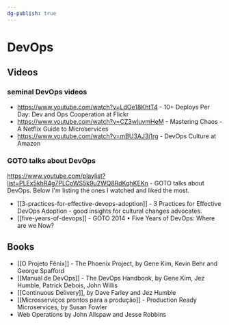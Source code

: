 ```yaml
---
dg-publish: true
---
```

# DevOps

## Videos

### seminal DevOps videos

- <https://www.youtube.com/watch?v=LdOe18KhtT4> - 10+ Deploys Per Day: Dev and Ops Cooperation at Flickr
- <https://www.youtube.com/watch?v=CZ3wIuvmHeM> - Mastering Chaos - A Netflix Guide to Microservices
- <https://www.youtube.com/watch?v=mBU3AJ3j1rg> - DevOps Culture at Amazon


### GOTO talks about DevOps

<https://www.youtube.com/playlist?list=PLEx5khR4g7PLCoWS5k9u2WQ8RdKqhKEKn> - GOTO talks about DevOps. Below I'm listing the ones I watched and liked the most.

- [[3-practices-for-effective-devops-adoption]] - 3 Practices for Effective DevOps Adoption - good insights for cultural changes advocates.
- [[five-years-of-devops]] - GOTO 2014 • Five Years of DevOps: Where are we Now?


## Books

- [[O Projeto Fênix]] - The Phoenix Project, by Gene Kim, Kevin Behr and George Spafford
- [[Manual de DevOps]] - The DevOps Handbook, by Gene Kim, Jez Humble, Patrick Debois, John Willis
- [[Continuous Delivery]], by Dave Farley and Jez Humble
- [[Microsserviços prontos para a produção]] - Production Ready Microservices, by Susan Fowler
- Web Operations by John Allspaw and Jesse Robbins


